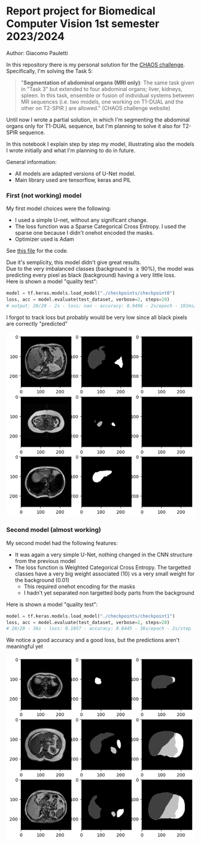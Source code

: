 <style>
green {
    color: #74D800;
}
pink {
    color: #FF88FF;
}
blue {
    color: #66CCFF;
}
yl {
    color: #CBB077;
}
.img-container {
    display: flex;
    justify-content: center;
}
.img-container {
    display: flex;
    align-items: center;
    justify-content: center;
    vertical-align: center;
}
</style>

# Report project for Biomedical Computer Vision 1st semester 2023/2024
Author: Giacomo Pauletti  
  
In this repository there is my personal solution for the [CHAOS challenge](https://chaos.grand-challenge.org/).  
Specifically, I'm solving the Task 5:  
> "**Segmentation of abdominal organs (MRI only)**: The same task given in "Task 3" but extended to four abdominal organs; liver, kidneys, spleen. In this task, ensemble or fusion of individual systems between MR sequences (i.e. two models, one working on T1-DUAL and the other on  T2-SPIR ) are allowed." (CHAOS challenge website)  
  
Until now I wrote a partial solution, in which I'm segmenting the abdominal organs only for T1-DUAL sequence, but I'm planning to solve it also for T2-SPIR sequence.  
  
In this notebook I explain step by step my model, illustrating also the models I wrote initially and what I'm planning to do in future.  

General information:
* All models are adapted versions of U-Net model.  
* Main library used are tensorflow, keras and PIL

### First (not working) model
My first model choices were the following:
* I used a simple U-net, without any significant change.  
* The loss function was a Sparse Categorical Cross Entropy. I used the sparse one because I didn't onehot encoded the masks. 
* Optimizer used is Adam  
    
See [this file](./model_1.ipynb) for the code.  
  
Due it's semplicity, this model didn't give great results.  
Due to the very imbalanced classes (background is $\ge 90\%$), the model was predicting every pixel as black (background) having a very little loss.  
Here is shown a model "quality test":
``` python
model = tf.keras.models.load_model("./checkpoints/checkpoint0")
loss, acc = model.evaluate(test_dataset, verbose=2, steps=20)
# output: 20/20 - 2s - loss: nan - accuracy: 0.9496 - 2s/epoch - 101ms/step
```
I forgot to track loss but probably would be very low since all black pixels are correctly "predicted"

<div class="img-container">
<img src="./MD_images/image-3.png">
</div>

### Second model (almost working)
My second model had the following features:
* It was again a very simple U-Net, nothing changed in the CNN structure from the previous model
* The loss function is Weighted Categorical Cross Entropy. The targetted classes have a very big weight associated (10) vs a very small weight for the background (0.01)
    * This required onehot encoding for the masks
    * I hadn't yet separated non targetted body parts from the background

Here is shown a model "quality test":
``` python
model = tf.keras.models.load_model("./checkpoints/checkpoint1")
loss, acc = model.evaluate(test_dataset, verbose=2, steps=20)
# 20/20 - 36s - loss: 0.1057 - accuracy: 0.8445 - 36s/epoch - 2s/step
```

We notice a good accuracy and a good loss, but the predictions aren't meaningful yet

<div class="img-container">
<img src="./MD_images/image-4.png">
</div>

